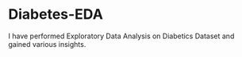 # Diabetes-EDA
I have performed Exploratory Data Analysis on Diabetics Dataset and gained various insights.
